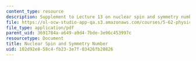 ```yaml
---
content_type: resource
description: Supplement to Lecture 13 on nuclear spin and symmetry numbers.
file: https://ol-ocw-studio-app-qa.s3.amazonaws.com/courses/5-62-physical-chemistry-ii-spring-2008/102d92e858c4fb233e7f03426fb28826_13s_562ln08.pdf
file_type: application/pdf
parent_uid: 3691784a-a649-a9d4-7bde-3e96c453997c
resourcetype: Document
title: Nuclear Spin and Symmetry Number
uid: 102d92e8-58c4-fb23-3e7f-03426fb28826
---
```

